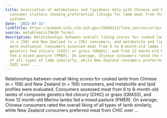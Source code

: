 ```yaml
---
title: Association of metabolomic and lipidomic data with Chinese and New Zealand
  consumer clusters showing preferential likings for lamb meat from three production
  systems
date: '2022-07-15'
linkTitle: https://pubmed.ncbi.nlm.nih.gov/35840213/?utm_source=curl&utm_medium=rss&utm_campaign=pubmed-2&utm_content=1Zkrxt7ktlCbHBXEV3v65xxSnkSWNsJ1A6Fq3gBniKhGfIUslK&fc=20210907212339&ff=20220719212403&v=2.17.7
source: metablomics[MeSH Terms]
description: Relationships between overall liking scores for cooked lamb from Chinese
  (n = 158) and New Zealand (n = 156) consumers, and metabolite and lipid profiles
  were evaluated. Consumers assessed meat from 6 to 8-month-old lambs of composite
  genetics fed chicory (CHIC) or grass (GRASS), and from 12 month-old Merino lambs
  fed a mixed pasture (PMER). On average, Chinese consumers rated the overall liking
  of all types of lamb similarly, while New Zealand consumers preferred meat from
  CHIC over ...
---
```

Relationships between overall liking scores for cooked lamb from Chinese (n = 158) and New Zealand (n = 156) consumers, and metabolite and lipid profiles were evaluated. Consumers assessed meat from 6 to 8-month-old lambs of composite genetics fed chicory (CHIC) or grass (GRASS), and from 12 month-old Merino lambs fed a mixed pasture (PMER). On average, Chinese consumers rated the overall liking of all types of lamb similarly, while New Zealand consumers preferred meat from CHIC over ...